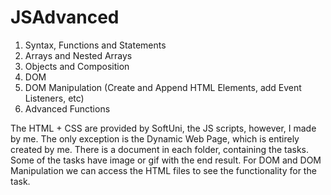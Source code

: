 # JSAdvanced

01. Syntax, Functions and Statements
02. Arrays and Nested Arrays
03. Objects and Composition
04. DOM
05. DOM Manipulation (Create and Append HTML Elements, add Event Listeners, etc)
06. Advanced Functions

The HTML + CSS are provided by SoftUni, the JS scripts, however, I made by me. The only exception is the Dynamic Web Page, which is entirely created by me. 
There is a document in each folder, containing the tasks. 
Some of the tasks have image or gif with the end result. 
For DOM and DOM Manipulation we can access the HTML files to see the functionality for the task.
